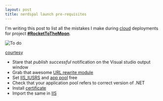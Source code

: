 ```yaml
---
layout: post
title: nerdspal launch pre-requisites
---
```


I'm writing this post to list all the mistakes I make during [cloud](http://cloud.google.com/) deployments for project [**#RocketToTheMoon**](https://nerdspal.com/).

![To do](http://media4.onsugar.com/files/2014/01/16/081/n/1922441/f03ad4c4d1b6bbfb_shutterstock_160289540.jpg.xxxlarge_2x.jpg)

[courtesy](http://www.popsugar.com/smart-living/Career-Money-News-Jan-16-2014-33539493)

 - Stare that *publish successful* notification on the Visual studio output window
 - Grab that awesome [URL rewrite module](http://stackoverflow.com/a/25317499/2404470)
 - Set [IIS_IUSRS](http://stackoverflow.com/a/18621550/2404470) and [app pool](http://stackoverflow.com/a/7334485/2404470) free
 - Check that your application pool refers to correct version of .NET
 - Install [certificate](http://windows.microsoft.com/en-us/windows/import-export-certificates-private-keys#1TC=windows-7)
 - Import the same in [IIS](https://www.godaddy.com/help/installing-an-ssl-certificate-in-microsoft-iis-8-4951)
 
